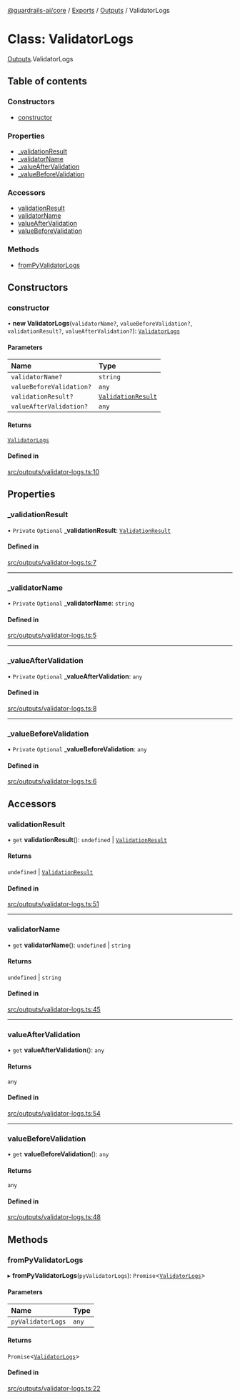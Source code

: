 [@guardrails-ai/core](../README.md) / [Exports](../modules.md) / [Outputs](../modules/Outputs.md) / ValidatorLogs

# Class: ValidatorLogs

[Outputs](../modules/Outputs.md).ValidatorLogs

## Table of contents

### Constructors

- [constructor](Outputs.ValidatorLogs.md#constructor)

### Properties

- [\_validationResult](Outputs.ValidatorLogs.md#_validationresult)
- [\_validatorName](Outputs.ValidatorLogs.md#_validatorname)
- [\_valueAfterValidation](Outputs.ValidatorLogs.md#_valueaftervalidation)
- [\_valueBeforeValidation](Outputs.ValidatorLogs.md#_valuebeforevalidation)

### Accessors

- [validationResult](Outputs.ValidatorLogs.md#validationresult)
- [validatorName](Outputs.ValidatorLogs.md#validatorname)
- [valueAfterValidation](Outputs.ValidatorLogs.md#valueaftervalidation)
- [valueBeforeValidation](Outputs.ValidatorLogs.md#valuebeforevalidation)

### Methods

- [fromPyValidatorLogs](Outputs.ValidatorLogs.md#frompyvalidatorlogs)

## Constructors

### constructor

• **new ValidatorLogs**(`validatorName?`, `valueBeforeValidation?`, `validationResult?`, `valueAfterValidation?`): [`ValidatorLogs`](Outputs.ValidatorLogs.md)

#### Parameters

| Name | Type |
| :------ | :------ |
| `validatorName?` | `string` |
| `valueBeforeValidation?` | `any` |
| `validationResult?` | [`ValidationResult`](Outputs.ValidationResult.md) |
| `valueAfterValidation?` | `any` |

#### Returns

[`ValidatorLogs`](Outputs.ValidatorLogs.md)

#### Defined in

[src/outputs/validator-logs.ts:10](https://github.com/guardrails-ai/guardrails-js/blob/7b16ceec34175b977bef288d9d37190ade89c2d8/src/outputs/validator-logs.ts#L10)

## Properties

### \_validationResult

• `Private` `Optional` **\_validationResult**: [`ValidationResult`](Outputs.ValidationResult.md)

#### Defined in

[src/outputs/validator-logs.ts:7](https://github.com/guardrails-ai/guardrails-js/blob/7b16ceec34175b977bef288d9d37190ade89c2d8/src/outputs/validator-logs.ts#L7)

___

### \_validatorName

• `Private` `Optional` **\_validatorName**: `string`

#### Defined in

[src/outputs/validator-logs.ts:5](https://github.com/guardrails-ai/guardrails-js/blob/7b16ceec34175b977bef288d9d37190ade89c2d8/src/outputs/validator-logs.ts#L5)

___

### \_valueAfterValidation

• `Private` `Optional` **\_valueAfterValidation**: `any`

#### Defined in

[src/outputs/validator-logs.ts:8](https://github.com/guardrails-ai/guardrails-js/blob/7b16ceec34175b977bef288d9d37190ade89c2d8/src/outputs/validator-logs.ts#L8)

___

### \_valueBeforeValidation

• `Private` `Optional` **\_valueBeforeValidation**: `any`

#### Defined in

[src/outputs/validator-logs.ts:6](https://github.com/guardrails-ai/guardrails-js/blob/7b16ceec34175b977bef288d9d37190ade89c2d8/src/outputs/validator-logs.ts#L6)

## Accessors

### validationResult

• `get` **validationResult**(): `undefined` \| [`ValidationResult`](Outputs.ValidationResult.md)

#### Returns

`undefined` \| [`ValidationResult`](Outputs.ValidationResult.md)

#### Defined in

[src/outputs/validator-logs.ts:51](https://github.com/guardrails-ai/guardrails-js/blob/7b16ceec34175b977bef288d9d37190ade89c2d8/src/outputs/validator-logs.ts#L51)

___

### validatorName

• `get` **validatorName**(): `undefined` \| `string`

#### Returns

`undefined` \| `string`

#### Defined in

[src/outputs/validator-logs.ts:45](https://github.com/guardrails-ai/guardrails-js/blob/7b16ceec34175b977bef288d9d37190ade89c2d8/src/outputs/validator-logs.ts#L45)

___

### valueAfterValidation

• `get` **valueAfterValidation**(): `any`

#### Returns

`any`

#### Defined in

[src/outputs/validator-logs.ts:54](https://github.com/guardrails-ai/guardrails-js/blob/7b16ceec34175b977bef288d9d37190ade89c2d8/src/outputs/validator-logs.ts#L54)

___

### valueBeforeValidation

• `get` **valueBeforeValidation**(): `any`

#### Returns

`any`

#### Defined in

[src/outputs/validator-logs.ts:48](https://github.com/guardrails-ai/guardrails-js/blob/7b16ceec34175b977bef288d9d37190ade89c2d8/src/outputs/validator-logs.ts#L48)

## Methods

### fromPyValidatorLogs

▸ **fromPyValidatorLogs**(`pyValidatorLogs`): `Promise`\<[`ValidatorLogs`](Outputs.ValidatorLogs.md)\>

#### Parameters

| Name | Type |
| :------ | :------ |
| `pyValidatorLogs` | `any` |

#### Returns

`Promise`\<[`ValidatorLogs`](Outputs.ValidatorLogs.md)\>

#### Defined in

[src/outputs/validator-logs.ts:22](https://github.com/guardrails-ai/guardrails-js/blob/7b16ceec34175b977bef288d9d37190ade89c2d8/src/outputs/validator-logs.ts#L22)
